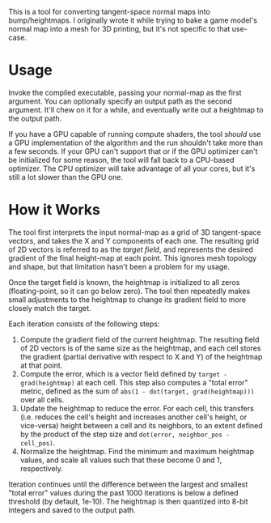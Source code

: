 This is a tool for converting tangent-space normal maps into bump/heightmaps. I
originally wrote it while trying to bake a game model's normal map into a mesh
for 3D printing, but it's not specific to that use-case.

# Usage
Invoke the compiled executable, passing your normal-map as the first argument.
You can optionally specify an output path as the second argument. It'll chew on
it for a while, and eventually write out a heightmap to the output path.

If you have a GPU capable of running compute shaders, the tool *should* use a
GPU implementation of the algorithm and the run shouldn't take more than a few
seconds. If your GPU can't support that or if the GPU optimizer can't be
initialized for some reason, the tool will fall back to a CPU-based optimizer.
The CPU optimizer will take advantage of all your cores, but it's still a lot
slower than the GPU one.

# How it Works
The tool first interprets the input normal-map as a grid of 3D tangent-space
vectors, and takes the X and Y components of each one. The resulting grid of 2D
vectors is referred to as the *target field*, and represents the desired
gradient of the final height-map at each point. This ignores mesh topology and
shape, but that limitation hasn't been a problem for my usage.

Once the target field is known, the heightmap is initialized to all zeros
(floating-point, so it can go below zero). The tool then repeatedly makes small
adjustments to the heightmap to change its gradient field to more closely match
the target.

Each iteration consists of the following steps:

 1. Compute the gradient field of the current heightmap. The resulting field of
    2D vectors is of the same size as the heightmap, and each cell stores the
    gradient (partial derivative with respect to X and Y) of the heightmap at
    that point.
 2. Compute the error, which is a vector field defined by `target - grad(heightmap)`
    at each cell. This step also computes a "total error" metric, defined as the
    sum of `abs(1 - dot(target, grad(heightmap)))` over all cells.
 3. Update the heightmap to reduce the error. For each cell, this transfers (i.e.
    reduces the cell's height and increases another cell's height, or vice-versa)
    height between a cell and its neighbors, to an extent defined by the product
    of the step size and `dot(error, neighbor_pos - cell_pos)`.
 4. Normalize the heightmap. Find the minimum and maximum heightmap values, and
    scale all values such that these become 0 and 1, respectively.

Iteration continues until the difference between the largest and smallest "total
error" values during the past 1000 iterations is below a defined threshold (by
default, 1e-10). The heightmap is then quantized into 8-bit integers and saved
to the output path.
